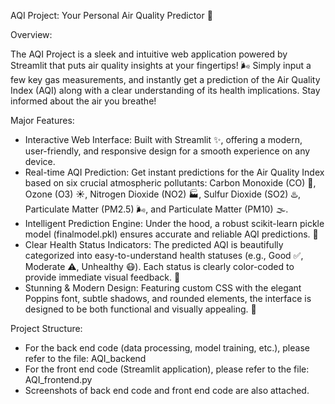 AQI Project: Your Personal Air Quality Predictor 🍃

Overview:

The AQI Project is a sleek and intuitive web application powered by Streamlit that puts air quality insights at your fingertips! 🌬️ Simply input a few key gas measurements, and instantly get a prediction of the Air Quality Index (AQI) along with a clear understanding of its health implications. Stay informed about the air you breathe!

Major Features:

- Interactive Web Interface: Built with Streamlit ✨, offering a modern, user-friendly, and responsive design for a smooth experience on any device.
- Real-time AQI Prediction: Get instant predictions for the Air Quality Index based on six crucial atmospheric pollutants: Carbon Monoxide (CO) 💨, Ozone (O3) ☀️, Nitrogen Dioxide (NO2) 🏭, Sulfur Dioxide (SO2) ♨️, Particulate Matter (PM2.5) 🌬️, and Particulate Matter (PM10) 🌫️.
- Intelligent Prediction Engine: Under the hood, a robust scikit-learn pickle model (finalmodel.pkl) ensures accurate and reliable AQI predictions. 🧠
- Clear Health Status Indicators: The predicted AQI is beautifully categorized into easy-to-understand health statuses (e.g., Good ✅, Moderate ⚠️, Unhealthy 😷). Each status is clearly color-coded to provide immediate visual feedback. 🌈
- Stunning & Modern Design: Featuring custom CSS with the elegant Poppins font, subtle shadows, and rounded elements, the interface is designed to be both functional and visually appealing. 🎨
  
Project Structure:

- For the back end code (data processing, model training, etc.), please refer to the file: AQI_backend
- For the front end code (Streamlit application), please refer to the file: AQI_frontend.py
- Screenshots of back end code and front end code are also attached.





